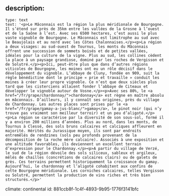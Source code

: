description:
  -
    type: text
    text: '<p>Le Mâconnais est la région la plus méridionale de Bourgogne. Il s’étend sur près de 35km entre les vallées de la Grosne à l’ouest et de la Saône à l’est. Avec ses 6500 hectares, c’est aussi le plus vaste vignoble de Bourgogne. Le Mâconnais est limitrophe au sud avec le Beaujolais et au nord avec les Côtes Chalonnaises.</p><p>La région a deux visages: au sud-ouest de Tournus, les monts du Mâconnais offrent une succession de sommets boisés et de petites vallées, idéales pour la culture de la vigne. Plus au sud, les collines cèdent la place à un paysage grandiose, dominé par les roches de Vergisson et de Solutré.</p><p>Ici, peut-être plus que dans d’autres régions viticoles de Bourgogne, les moines ont eu un rôle décisif dans le développement du vignoble. L’abbaye de Cluny, fondée en 909, suit la règle bénédictine dont le principe « prie et travaille » conduit les moines à créer leur propre vignoble. Ce n’est que deux siècles plus tard que les cisterciens allaient fonder l’abbaye de Citeaux et développer le vignoble autour de Vosne.</p><p>Avec ses 80%, le <a href="/fr/grape/chardonnay/">chardonnay</a> est règne en maître absolu en mâconnais. D’ailleurs, il y connaît ses origines, près du village de Chardonnay. Les autres places sont prises par le <a href="/fr/grape/gamay-a-jus-blanc/">gamay</a>, le pinot noir (qui n’y trouve pas vraiment son meilleur terroir) et un peu d’aligoté.</p><p>La région se caractérise par la diversité de son sous-sol, formé il y a environ 200 millions d’années. Plus au nord, dans les monts, de Tournus à Clessé, des sols bruns calcaires et calciques affleurent en majorité. Hérités du Jurassique moyen, ils sont par endroits entremêlés de rendzines (sols peu profonds provenant de la décomposition de la roche mère calcaire). Associés à une exposition et une altitude favorables, ils deviennent un excellent terrain d’expression pour le Chardonnay.</p><p>A partir du village de Verzé, le sud de la région dévoile des sols siliceux, sableux et argileux, mêlés de chailles (concrétions de calcaires clairs) ou de galets de grès. Ces terrains permettent historiquement la croissance du gamay. Aujourd’hui, le chardonnay et l’aligoté cohabitent aux confins de cette Bourgogne méridionale. Les corniches calcaires, telles Vergisson ou Solutré, permettent la production de vins riches et très bien structurés.</p>'
climate: continental
id: 881ccb8f-1c4f-4893-9b95-1776f3141bfc
